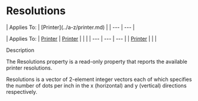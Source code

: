 




<h1 class="heading"><span class="name">Resolutions</span></h1>
| Applies To: | [Printer](../a-z/printer.md) |
| --- | ---  |

| Applies To: | [Printer](../a-z/printer.md) | [Printer](../a-z/printer.md) |  |  |
| --- | --- | ---  |
| [Printer](../a-z/printer.md) |  |  |


Description


The Resolutions property is a read-only property that reports the available printer resolutions.


Resolutions is a vector of 2-element integer vectors each of which specifies the number of dots per inch in the x (horizontal) and y (vertical) directions respectively.



